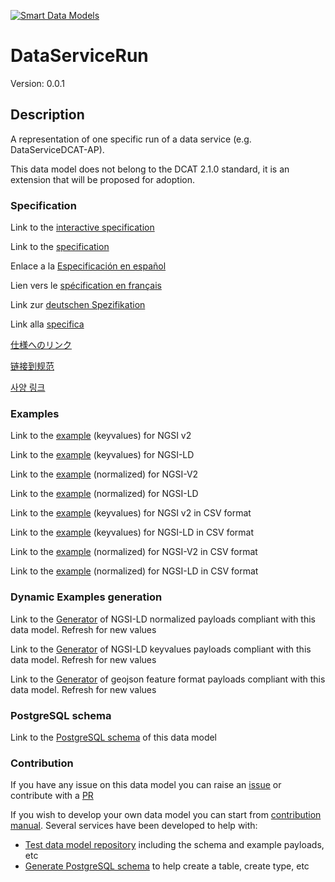 [![Smart Data Models](https://smartdatamodels.org/wp-content/uploads/2022/01/SmartDataModels_logo.png "Logo")](https://smartdatamodels.org)
# DataServiceRun
Version: 0.0.1

## Description 

A representation of one specific run of a data service (e.g. DataServiceDCAT-AP).

This data model does not belong to the DCAT 2.1.0 standard, it is an extension that will be proposed for adoption.
### Specification

Link to the [interactive specification](https://swagger.lab.fiware.org/?url=https://smart-data-models.github.io/dataModel.DCAT-AP/DataServiceRun/swagger.yaml)

Link to the [specification](https://github.com/smart-data-models/dataModel.DCAT-AP/blob/master/DataServiceRun/doc/spec.md)

Enlace a la [Especificación en español](https://github.com/smart-data-models/dataModel.DCAT-AP/blob/master/DataServiceRun/doc/spec_ES.md)

Lien vers le [spécification en français](https://github.com/smart-data-models/dataModel.DCAT-AP/blob/master/DataServiceRun/doc/spec_FR.md)

Link zur [deutschen Spezifikation](https://github.com/smart-data-models/dataModel.DCAT-AP/blob/master/DataServiceRun/doc/spec_DE.md)

Link alla [specifica](https://github.com/smart-data-models/dataModel.DCAT-AP/blob/master/DataServiceRun/doc/spec_IT.md)

[仕様へのリンク](https://github.com/smart-data-models/dataModel.DCAT-AP/blob/master/DataServiceRun/doc/spec_JA.md)

[链接到规范](https://github.com/smart-data-models/dataModel.DCAT-AP/blob/master/DataServiceRun/doc/spec_ZH.md)

[사양 링크](https://github.com/smart-data-models/dataModel.DCAT-AP/blob/master/DataServiceRun/doc/spec_KO.md)
### Examples

Link to the [example](https://smart-data-models.github.io/dataModel.DCAT-AP/DataServiceRun/examples/example.json) (keyvalues) for NGSI v2

Link to the [example](https://smart-data-models.github.io/dataModel.DCAT-AP/DataServiceRun/examples/example.jsonld) (keyvalues) for NGSI-LD

Link to the [example](https://smart-data-models.github.io/dataModel.DCAT-AP/DataServiceRun/examples/example-normalized.json) (normalized) for NGSI-V2

Link to the [example](https://smart-data-models.github.io/dataModel.DCAT-AP/DataServiceRun/examples/example-normalized.jsonld) (normalized) for NGSI-LD

Link to the [example](https://github.com/smart-data-models/dataModel.DCAT-AP/blob/master/DataServiceRun/examples/example.json.csv) (keyvalues) for NGSI v2 in CSV format

Link to the [example](https://github.com/smart-data-models/dataModel.DCAT-AP/blob/master/DataServiceRun/examples/example.jsonld.csv) (keyvalues) for NGSI-LD in CSV format

Link to the [example](https://github.com/smart-data-models/dataModel.DCAT-AP/blob/master/DataServiceRun/examples/example-normalized.json.csv) (normalized) for NGSI-V2 in CSV format

Link to the [example](https://github.com/smart-data-models/dataModel.DCAT-AP/blob/master/DataServiceRun/examples/example-normalized.jsonld.csv) (normalized) for NGSI-LD in CSV format
### Dynamic Examples generation

Link to the [Generator](https://smartdatamodels.org/extra/ngsi-ld_generator.php?schemaUrl=https://raw.githubusercontent.com/smart-data-models/dataModel.DCAT-AP/master/DataServiceRun/schema.json&email=info@smartdatamodels.org) of NGSI-LD normalized payloads compliant with this data model. Refresh for new values

Link to the [Generator](https://smartdatamodels.org/extra/ngsi-ld_generator_keyvalues.php?schemaUrl=https://raw.githubusercontent.com/smart-data-models/dataModel.DCAT-AP/master/DataServiceRun/schema.json&email=info@smartdatamodels.org) of NGSI-LD keyvalues payloads compliant with this data model. Refresh for new values

Link to the [Generator](https://smartdatamodels.org/extra/geojson_features_generator.php?schemaUrl=https://raw.githubusercontent.com/smart-data-models/dataModel.DCAT-AP/master/DataServiceRun/schema.json&email=info@smartdatamodels.org) of geojson feature format payloads compliant with this data model. Refresh for new values
### PostgreSQL schema

Link to the [PostgreSQL schema](https://github.com/smart-data-models/dataModel.DCAT-AP/blob/master/DataServiceRun/schema.sql) of this data model
### Contribution

 If you have any issue on this data model you can raise an [issue](https://github.com/smart-data-models/dataModel.DCAT-AP/issues)  or contribute with a [PR](https://github.com/smart-data-models/dataModel.DCAT-AP/pulls)

 If you wish to develop your own data model you can start from [contribution manual](https://bit.ly/contribution_manual). Several services have been developed to help with: 
 - [Test data model repository](https://smartdatamodels.org/index.php/data-models-contribution-api/) including the schema and example payloads, etc
 - [Generate PostgreSQL schema](https://smartdatamodels.org/index.php/sql-service/) to help create a table, create type, etc